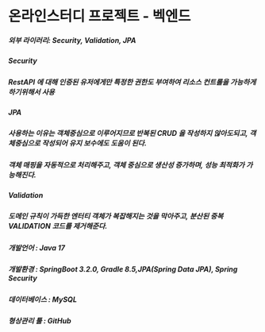 # 온라인스터디 프로젝트 - 벡엔드 

 ##### 외부 라이러리: Security, Validation, JPA 
 
 ##### Security 
 
 ##### RestAPI 에 대해 인증된 유저에게만 특정한 권한도 부여하여 리소스 컨트롤을 가능하게 하기위해서 사용 
 
 ##### JPA 
 
 ##### 사용하는 이유는 객체중심으로 이루어지므로 반복된 CRUD 을 작성하지 않아도되고, 객체중심으로 작성되어 유지 보수에도 도움이 된다. 
 
 ##### 객체 매핑을 자동적으로 처리해주고, 객체 중심으로 생산성 증가하며, 성능 최적화가 가능해진다. 

 ##### Validation 
 
 ##### 도메인 규칙이 가득한 엔터티 객체가 복잡해지는 것을 막아주고, 분산된 중복 VALIDATION 코드를 제거해준다. 
  
 ##### 개발언어 : Java 17 
 
 ##### 개발환경 : SpringBoot 3.2.0, Gradle 8.5,JPA(Spring Data JPA), Spring Security 
 
 ##### 데이터베이스 : MySQL 
 
 ##### 형상관리 툴 : GitHub 
 




